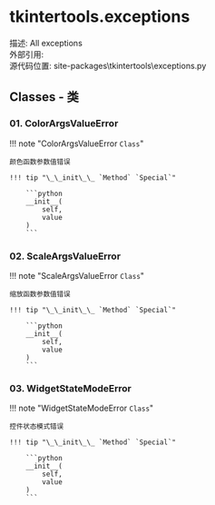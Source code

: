 tkintertools.exceptions
===

描述: All exceptions  
外部引用:   
源代码位置: site-packages\tkintertools\exceptions.py

Classes - 类
---

### 01. ColorArgsValueError

!!! note "ColorArgsValueError `Class`"

    颜色函数参数值错误

    !!! tip "\_\_init\_\_ `Method` `Special`"

        ```python
        __init__(
            self,
            value
        )
        ```


### 02. ScaleArgsValueError

!!! note "ScaleArgsValueError `Class`"

    缩放函数参数值错误

    !!! tip "\_\_init\_\_ `Method` `Special`"

        ```python
        __init__(
            self,
            value
        )
        ```


### 03. WidgetStateModeError

!!! note "WidgetStateModeError `Class`"

    控件状态模式错误

    !!! tip "\_\_init\_\_ `Method` `Special`"

        ```python
        __init__(
            self,
            value
        )
        ```


